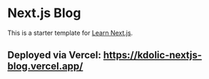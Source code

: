 # Next.js Blog 
This is a starter template for [Learn Next.js](https://nextjs.org/learn).

## Deployed via Vercel: https://kdolic-nextjs-blog.vercel.app/
